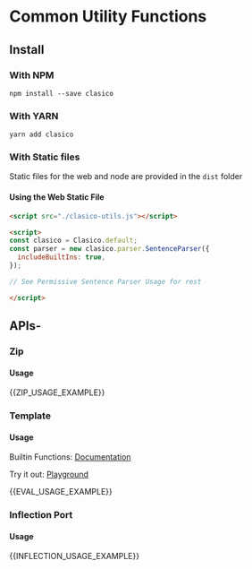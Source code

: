 # Common Utility Functions

## Install

### With NPM
```console
npm install --save clasico
```

### With YARN
```console
yarn add clasico
```

### With Static files

Static files for the web and node are provided in the `dist` folder

#### Using the Web Static File

```html
<script src="./clasico-utils.js"></script>

<script>
const clasico = Clasico.default;
const parser = new clasico.parser.SentenceParser({
  includeBuiltIns: true,
});

// See Permissive Sentence Parser Usage for rest 

</script>
```

## APIs-

### Zip

#### Usage

{{ZIP_USAGE_EXAMPLE}}

### Template

#### Usage

Builtin Functions: [Documentation](https://github.com/TheBinaryBrigade/clasico-utils/blob/main/src/template/README.md#table-of-contens)

Try it out: [Playground](https://thebinarybrigade.github.io/clasico-utils/)

{{EVAL_USAGE_EXAMPLE}}

### Inflection Port

#### Usage

{{INFLECTION_USAGE_EXAMPLE}}

<!-- ### Diff Utils

#### Usage

{{DIFF_USAGE_EXAMPLE}}

### Fuzzy Utils

#### Usage
{{FUZZY_USAGE_EXAMPLE}}

### Bisect Array Class

#### Usage
{{BISECT_ARRAY_USAGE_EXAMPLE}}

### Misc Utils

#### Usage

{{MISC_USAGE_EXAMPLE}} -->
